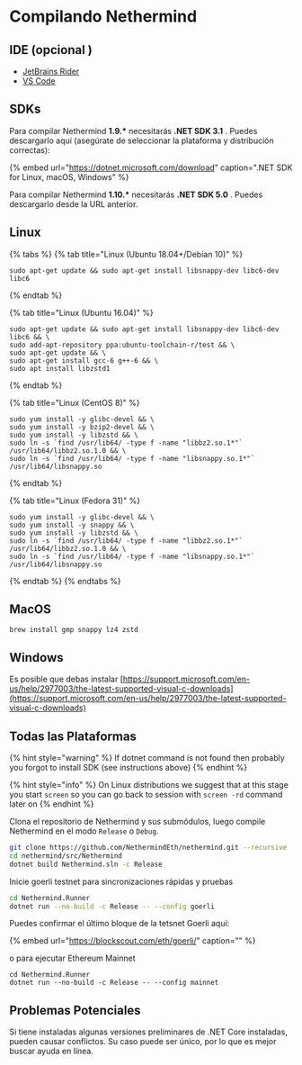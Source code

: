 # Compilando Nethermind

## IDE \(opcional \)

* [JetBrains Rider](https://www.jetbrains.com/rider/)
* [VS Code](https://code.visualstudio.com/docs/other/dotnet)

## SDKs

Para compilar Nethermind **1.9.\*** necesitarás  **.NET SDK 3.1** . Puedes descargarlo aquí \(asegúrate de seleccionar la plataforma y distribución correctas\):

{% embed url="https://dotnet.microsoft.com/download" caption=".NET SDK for Linux, macOS, Windows" %}

Para compilar Nethermind **1.10.\*** necesitarás **.NET SDK 5.0** . Puedes descargarlo desde la URL anterior.

## Linux

{% tabs %}
{% tab title="Linux \(Ubuntu 18.04+/Debian 10\)" %}
```text
sudo apt-get update && sudo apt-get install libsnappy-dev libc6-dev libc6
```
{% endtab %}

{% tab title="Linux \(Ubuntu 16.04\)" %}
```text
sudo apt-get update && sudo apt-get install libsnappy-dev libc6-dev libc6 && \
sudo add-apt-repository ppa:ubuntu-toolchain-r/test && \
sudo apt-get update && \
sudo apt-get install gcc-6 g++-6 && \
sudo apt install libzstd1
```
{% endtab %}

{% tab title="Linux \(CentOS 8\)" %}
```text
sudo yum install -y glibc-devel && \
sudo yum install -y bzip2-devel && \
sudo yum install -y libzstd && \
sudo ln -s `find /usr/lib64/ -type f -name "libbz2.so.1*"` /usr/lib64/libbz2.so.1.0 && \
sudo ln -s `find /usr/lib64/ -type f -name "libsnappy.so.1*"` /usr/lib64/libsnappy.so
```
{% endtab %}

{% tab title="Linux \(Fedora 31\)" %}
```text
sudo yum install -y glibc-devel && \
sudo yum install -y snappy && \
sudo yum install -y libzstd && \
sudo ln -s `find /usr/lib64/ -type f -name "libbz2.so.1*"` /usr/lib64/libbz2.so.1.0 && \
sudo ln -s `find /usr/lib64/ -type f -name "libsnappy.so.1*"` /usr/lib64/libsnappy.so
```
{% endtab %}
{% endtabs %}

## MacOS

```text
brew install gmp snappy lz4 zstd
```

## Windows

Es posible que debas instalar [https://support.microsoft.com/en-us/help/2977003/the-latest-supported-visual-c-downloads](https://support.microsoft.com/en-us/help/2977003/the-latest-supported-visual-c-downloads)

## Todas las Plataformas

{% hint style="warning" %}
If dotnet command is not found then probably you forgot to install SDK \(see instructions above\)
{% endhint %}

{% hint style="info" %}
On Linux distributions we suggest that at this stage you start `screen` so you can go back to session with `screen -rd` command later on
{% endhint %}

Clona el repositorio de Nethermind y sus submódulos, luego compile Nethermind en el modo `Release` o `Debug`.

```bash
git clone https://github.com/NethermindEth/nethermind.git --recursive
cd nethermind/src/Nethermind
dotnet build Nethermind.sln -c Release
```

Inicie goerli testnet para sincronizaciones rápidas y pruebas

```bash
cd Nethermind.Runner
dotnet run --no-build -c Release -- --config goerli
```

Puedes confirmar el último bloque de la tetsnet Goerli aquí:

{% embed url="https://blockscout.com/eth/goerli/" caption="" %}

o para ejecutar Ethereum Mainnet

```text
cd Nethermind.Runner
dotnet run --no-build -c Release -- --config mainnet
```

## Problemas Potenciales

Si tiene instaladas algunas versiones preliminares de .NET Core instaladas, pueden causar conflictos. Su caso puede ser único, por lo que es mejor buscar ayuda en línea.

